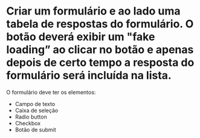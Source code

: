 # Criar um formulário e ao lado uma tabela de respostas do formulário. O botão deverá exibir um "fake loading” ao clicar no botão e apenas depois de certo tempo a resposta do formulário será incluída na lista.

O formulário deve ter os elementos:
- Campo de texto
- Caixa de seleção
- Radio button
- Checkbox
- Botão de submit
